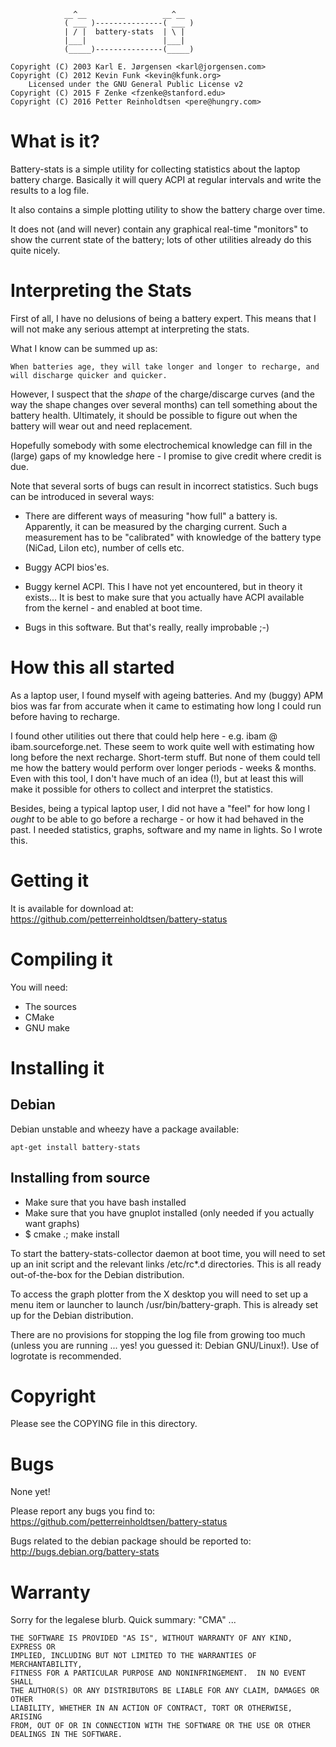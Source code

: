 
                __^__                 __^__
                ( ___ )---------------( ___ )
                | / |  battery-stats  | \ |
                |___|                 |___|
                (_____)---------------(_____)

    Copyright (C) 2003 Karl E. Jørgensen <karl@jorgensen.com>
    Copyright (C) 2012 Kevin Funk <kevin@kfunk.org>
        Licensed under the GNU General Public License v2
    Copyright (C) 2015 F Zenke <fzenke@stanford.edu>
    Copyright (C) 2016 Petter Reinholdtsen <pere@hungry.com>


What is it?
===========
Battery-stats is a simple utility for collecting statistics about the
laptop battery charge.  Basically it will query ACPI at regular intervals
and write the results to a log file.

It also contains a simple plotting utility to show the battery charge over
time.

It does not (and will never) contain any graphical real-time "monitors" to
show the current state of the battery; lots of other utilities already do
this quite nicely.


Interpreting the Stats
======================
First of all, I have no delusions of being a battery expert.  This means
that I will not make any serious attempt at interpreting the stats.

What I know can be summed up as:

    When batteries age, they will take longer and longer to recharge, and
    will discharge quicker and quicker.

However, I suspect that the *shape* of the charge/discarge curves (and
the way the shape changes over several months) can tell something about the
battery health.  Ultimately, it should be possible to figure out when the
battery will wear out and need replacement.

Hopefully somebody with some electrochemical knowledge can fill in the
(large) gaps of my knowledge here - I promise to give credit where credit
is due.

Note that several sorts of bugs can result in incorrect statistics.  Such
bugs can be introduced in several ways:

*   There are different ways of measuring "how full" a battery is.
    Apparently, it can be measured by the charging current.  Such a
    measurement has to be "calibrated" with knowledge of the battery
    type (NiCad, LiIon etc), number of cells etc.

*   Buggy ACPI bios'es.

*   Buggy kernel ACPI.  This I have not yet encountered, but in theory
    it exists...   It is best to make sure that you actually have ACPI
    available from the kernel - and enabled at boot time.

*   Bugs in this software.  But that's really, really improbable ;-)


How this all started
====================
As a laptop user, I found myself with ageing batteries.  And my (buggy) APM
bios was far from accurate when it came to estimating how long I could run
before having to recharge.

I found other utilities out there that could help here - e.g.  ibam @
ibam.sourceforge.net.  These seem to work quite well with estimating how
long before the next recharge.  Short-term stuff.  But none of them could
tell me how the battery would perform over longer periods - weeks & months.
Even with this tool, I don't have much of an idea (!), but at least this
will make it possible for others to collect and interpret the statistics.

Besides, being a typical laptop user, I did not have a "feel" for how long
I *ought* to be able to go before a recharge - or how it had behaved in the
past.  I needed statistics, graphs, software and my name in lights.  So I
wrote this.


Getting it
==========
It is available for download at:
    https://github.com/petterreinholdtsen/battery-status

Compiling it
============
You will need:

* The sources
* CMake
* GNU make

Installing it
=============

Debian
------

Debian unstable and wheezy have a package available:

    apt-get install battery-stats

Installing from source
----------------------


-	Make sure that you have bash installed
-	Make sure that you have gnuplot installed (only needed if you
	actually want graphs)
-	$ cmake .; make install

To start the battery-stats-collector daemon at boot time, you will need to
set up an init script and the relevant links /etc/rc*.d directories.  This
is all ready out-of-the-box for the Debian distribution.

To access the graph plotter from the X desktop you will need to set up a
menu item or launcher to launch /usr/bin/battery-graph.  This is already
set up for the Debian distribution.

There are no provisions for stopping the log file from growing too much
(unless you are running ... yes! you guessed it: Debian GNU/Linux!).  Use
of logrotate is recommended.


Copyright
=========
Please see the COPYING file in this directory.


Bugs
====
None yet!

Please report any bugs you find to:
    https://github.com/petterreinholdtsen/battery-status

Bugs related to the debian package should be reported to:
    http://bugs.debian.org/battery-stats

Warranty
========
Sorry for the legalese blurb. Quick summary: "CMA" ...

    THE SOFTWARE IS PROVIDED "AS IS", WITHOUT WARRANTY OF ANY KIND, EXPRESS OR
    IMPLIED, INCLUDING BUT NOT LIMITED TO THE WARRANTIES OF MERCHANTABILITY,
    FITNESS FOR A PARTICULAR PURPOSE AND NONINFRINGEMENT.  IN NO EVENT SHALL
    THE AUTHOR(S) OR ANY DISTRIBUTORS BE LIABLE FOR ANY CLAIM, DAMAGES OR OTHER
    LIABILITY, WHETHER IN AN ACTION OF CONTRACT, TORT OR OTHERWISE, ARISING
    FROM, OUT OF OR IN CONNECTION WITH THE SOFTWARE OR THE USE OR OTHER
    DEALINGS IN THE SOFTWARE.


<!-- vim:set textwidth=75 autoindent: -->
